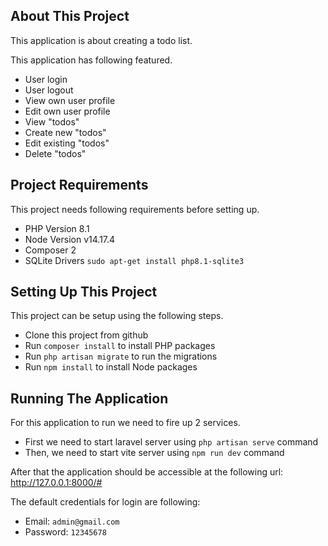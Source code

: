 ## About This Project

This application is about creating a todo list.

This application has following featured.

- User login
- User logout
- View own user profile
- Edit own user profile
- View "todos"
- Create new "todos"
- Edit existing "todos"
- Delete "todos"

## Project Requirements

This project needs following requirements before setting up.

- PHP Version 8.1
- Node Version v14.17.4
- Composer 2
- SQLite Drivers `sudo apt-get install php8.1-sqlite3`


## Setting Up This Project

This project can be setup using the following steps.

- Clone this project from github
- Run `composer install` to install PHP packages
- Run `php artisan migrate` to run the migrations
- Run `npm install` to install Node packages

## Running The Application

For this application to run we need to fire up 2 services.

- First we need to start laravel server using `php artisan serve` command
- Then, we need to start vite server using `npm run dev` command

After that the application should be accessible at the following url:
http://127.0.0.1:8000/#

The default credentials for login are following:

- Email: `admin@gmail.com`
- Password: `12345678`